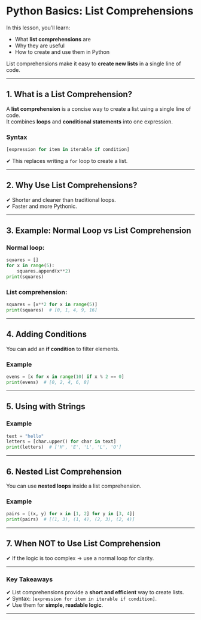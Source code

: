 # Python Basics: List Comprehensions

In this lesson, you’ll learn:

- What **list comprehensions** are
- Why they are useful
- How to create and use them in Python

List comprehensions make it easy to **create new lists** in a single line of code.

---

## 1. What is a List Comprehension?

A **list comprehension** is a concise way to create a list using a single line of code.  
It combines **loops** and **conditional statements** into one expression.

### **Syntax**

```python
[expression for item in iterable if condition]
```

✔ This replaces writing a `for` loop to create a list.

---

## 2. Why Use List Comprehensions?

✔ Shorter and cleaner than traditional loops.  
✔ Faster and more Pythonic.

---

## 3. Example: Normal Loop vs List Comprehension

### Normal loop:

```python
squares = []
for x in range(5):
    squares.append(x**2)
print(squares)
```

### List comprehension:

```python
squares = [x**2 for x in range(5)]
print(squares)  # [0, 1, 4, 9, 16]
```

---

## 4. Adding Conditions

You can add an **if condition** to filter elements.

### **Example**

```python
evens = [x for x in range(10) if x % 2 == 0]
print(evens)  # [0, 2, 4, 6, 8]
```

---

## 5. Using with Strings

### **Example**

```python
text = "hello"
letters = [char.upper() for char in text]
print(letters)  # ['H', 'E', 'L', 'L', 'O']
```

---

## 6. Nested List Comprehension

You can use **nested loops** inside a list comprehension.

### **Example**

```python
pairs = [(x, y) for x in [1, 2] for y in [3, 4]]
print(pairs)  # [(1, 3), (1, 4), (2, 3), (2, 4)]
```

---

## 7. When NOT to Use List Comprehension

✔ If the logic is too complex → use a normal loop for clarity.

---

### Key Takeaways

✔ List comprehensions provide a **short and efficient** way to create lists.  
✔ Syntax: `[expression for item in iterable if condition]`.  
✔ Use them for **simple, readable logic**.

---

